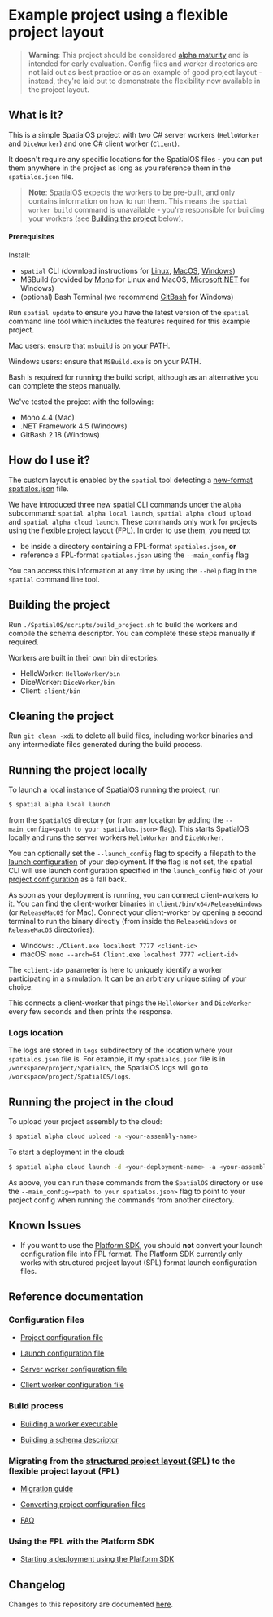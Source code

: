 # Example project using a flexible project layout

> **Warning**: This project should be considered [alpha maturity](https://docs.improbable.io/reference/latest/shared/release-policy#maturity-stages) and is intended for early evaluation. Config files and worker directories are not laid out as best practice or as an example of good project layout - instead, they're laid out to demonstrate the flexibility now available in the project layout.

## What is it?
This is a simple SpatialOS project with two C# server workers (`HelloWorker` and `DiceWorker`) and one C# client worker (`Client`).

It doesn't require any specific locations for the SpatialOS files - you can put them anywhere in the project as long as you reference them in the `spatialos.json` file.

> **Note**: SpatialOS expects the workers to be pre-built, and only contains information on how to run them. This means the `spatial worker build` command is unavailable - you're responsible for building your workers (see [Building the project](#building-the-project) below).

#### Prerequisites

Install:
- `spatial` CLI (download instructions for [Linux](https://docs.improbable.io/reference/latest/shared/setup/linux#2-set-up-the-spatialos-cli), [MacOS](https://docs.improbable.io/reference/latest/shared/setup/mac#2-install-spatialos), [Windows](https://docs.improbable.io/reference/latest/shared/setup/win#2-install-spatialos))
- MSBuild (provided by [Mono](https://www.mono-project.com/download/stable/) for Linux and MacOS, [Microsoft.NET](https://www.microsoft.com/en-gb/download/details.aspx?id=30653) for Windows)
- (optional) Bash Terminal (we recommend [GitBash](https://gitforwindows.org/) for Windows)

Run `spatial update` to ensure you have the latest version of the `spatial` command line tool which includes the features required for this example project.

Mac users: ensure that `msbuild` is on your PATH.

Windows users: ensure that `MSBuild.exe` is on your PATH.

Bash is required for running the build script, although as an alternative you can complete the steps manually.

We've tested the project with the following:
* Mono 4.4 (Mac)
* .NET Framework 4.5 (Windows)
* GitBash 2.18 (Windows)

## How do I use it?
The custom layout is enabled by the `spatial` tool detecting a [new-format spatialos.json](docs/reference/project-configuration.md) file. 

We have introduced three new spatial CLI commands under the `alpha` subcommand: `spatial alpha local launch`, `spatial alpha cloud upload` and `spatial alpha cloud launch`. These commands only work for projects using the flexible project layout (FPL). In order to use them, you need to:
* be inside a directory containing a FPL-format `spatialos.json`, **or** 
* reference a FPL-format `spatialos.json` using the `--main_config` flag

You can access this information at any time by using the `--help` flag in the `spatial` command line tool.

## Building the project
Run `./SpatialOS/scripts/build_project.sh` to build the workers and compile the schema descriptor. You can complete these steps manually if required.

Workers are built in their own bin directories:
* HelloWorker: `HelloWorker/bin`
* DiceWorker: `DiceWorker/bin`
* Client: `client/bin`

## Cleaning the project
Run `git clean -xdi` to delete all build files, including worker binaries and any intermediate files generated during the build process.

## Running the project locally

To launch a local instance of SpatialOS running the project, run
```bash
$ spatial alpha local launch
```
from the `SpatialOS` directory (or from any location by adding the `--main_config=<path to your spatialos.json>` flag). This starts SpatialOS locally and runs the server workers `HelloWorker` and `DiceWorker`.

You can optionally set the `--launch_config` flag to specify a filepath to the [launch configuration](docs/reference/launch-configuration.md) of your deployment. If the flag is not set, the spatial CLI will use launch configuration specified in the `launch_config` field of your [project configuration](docs/reference/project-configuration.md) as a fall back.

As soon as your deployment is running, you can connect client-workers to it. You can find the client-worker binaries in `client/bin/x64/ReleaseWindows` (or `ReleaseMacOS` for Mac). Connect your client-worker by opening a second terminal to run the binary directly (from inside the `ReleaseWindows` or `ReleaseMacOS` directories):
* Windows: `./Client.exe localhost 7777 <client-id>`
* macOS: `mono --arch=64 Client.exe localhost 7777 <client-id>`

The `<client-id>` parameter is here to uniquely identify a worker participating in a simulation. It can be an arbitrary unique string of your choice.

This connects a client-worker that pings the `HelloWorker` and `DiceWorker` every few seconds and then prints the response.

### Logs location
The logs are stored in `logs` subdirectory of the location where your `spatialos.json` file is. For example, if my `spatialos.json` file is in `/workspace/project/SpatialOS`, the SpatialOS logs will go to `/workspace/project/SpatialOS/logs`.

## Running the project in the cloud

To upload your project assembly to the cloud:
```bash
$ spatial alpha cloud upload -a <your-assembly-name>
```

To start a deployment in the cloud:
```bash
$ spatial alpha cloud launch -d <your-deployment-name> -a <your-assembly-name>
```

As above, you can run these commands from the `SpatialOS` directory or use the `--main_config=<path to your spatialos.json>` flag to point to your project config when running the commands from another directory.

## Known Issues
* If you want to use the [Platform SDK](https://docs.improbable.io/reference/latest/platform-sdk/introduction), you should **not** convert your launch configuration file into FPL format. The Platform SDK currently only works with structured project layout (SPL) format launch configuration files.

## Reference documentation

### Configuration files
* [Project configuration file](docs/reference/project-configuration.md)

* [Launch configuration file](docs/reference/launch-configuration.md)

* [Server worker configuration file](docs/reference/server-worker-configuration.md)

* [Client worker configuration file](docs/reference/client-worker-configuration.md)

### Build process
* [Building a worker executable](docs/build-process/worker-build-process.md)

* [Building a schema descriptor](docs/build-process/schema-descriptor-build-process.md)

### Migrating from the [structured project layout (SPL)](https://docs.improbable.io/reference/latest/shared/reference/project-structure) to the flexible project layout (FPL)
* [Migration guide](docs/migration-guide/migration-guide-master-page.md)

* [Converting project configuration files](docs/migration-guide/configs-conversion-guide.md)

* [FAQ](docs/migration-guide/faq.md)

### Using the FPL with the Platform SDK

* [Starting a deployment using the Platform SDK](docs/workflows/launch-deployment-platform-sdk.md)

## Changelog
Changes to this repository are documented [here](docs/changelog.md).

